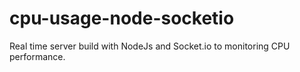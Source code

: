 # cpu-usage-node-socketio

Real time server build with NodeJs and Socket.io to monitoring CPU performance.
